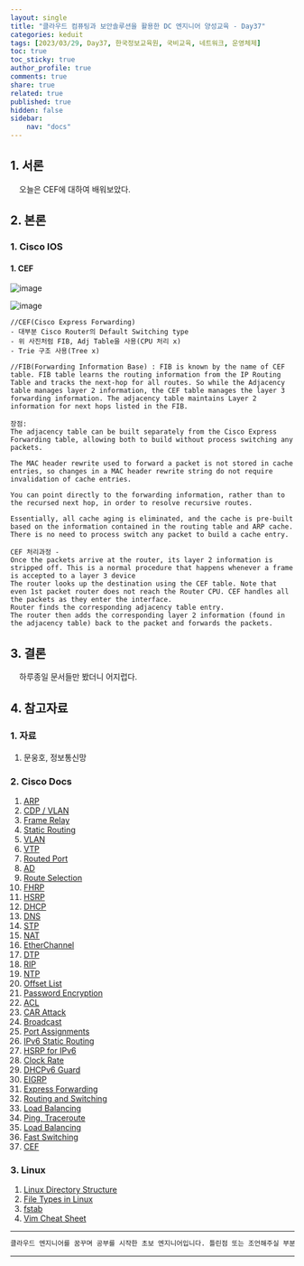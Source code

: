 ```yaml
---
layout: single
title: "클라우드 컴퓨팅과 보안솔루션을 활용한 DC 엔지니어 양성교육 - Day37"
categories: keduit
tags: [2023/03/29, Day37, 한국정보교육원, 국비교육, 네트워크, 운영체제]
toc: true
toc_sticky: true
author_profile: true
comments: true
share: true
related: true
published: true
hidden: false
sidebar: 
    nav: "docs"
---
```


## 1. 서론     

&nbsp;&nbsp;&nbsp;&nbsp;오늘은 CEF에 대하여 배워보았다.

## 2. 본론     

### 1. Cisco IOS   

#### 1. CEF   

![image](https://user-images.githubusercontent.com/124491456/228404381-01a33bf4-cd25-4736-8905-bcb7aef123af.png)

![image](https://user-images.githubusercontent.com/124491456/228424497-ed0d5026-a47f-41ce-8442-6c0f58a45b3d.png)

```
//CEF(Cisco Express Forwarding)
- 대부분 Cisco Router의 Default Switching type
- 위 사진처럼 FIB, Adj Table을 사용(CPU 처리 x)
- Trie 구조 사용(Tree x)

//FIB(Forwarding Information Base) : FIB is known by the name of CEF table. FIB table learns the routing information from the IP Routing Table and tracks the next-hop for all routes. So while the Adjacency table manages layer 2 information, the CEF table manages the layer 3 forwarding information. The adjacency table maintains Layer 2 information for next hops listed in the FIB.

장점:
The adjacency table can be built separately from the Cisco Express Forwarding table, allowing both to build without process switching any packets.

The MAC header rewrite used to forward a packet is not stored in cache entries, so changes in a MAC header rewrite string do not require invalidation of cache entries.

You can point directly to the forwarding information, rather than to the recursed next hop, in order to resolve recursive routes.

Essentially, all cache aging is eliminated, and the cache is pre-built based on the information contained in the routing table and ARP cache. There is no need to process switch any packet to build a cache entry.

CEF 처리과정 -
Once the packets arrive at the router, its layer 2 information is stripped off. This is a normal procedure that happens whenever a frame is accepted to a layer 3 device
The router looks up the destination using the CEF table. Note that even 1st packet router does not reach the Router CPU. CEF handles all the packets as they enter the interface.
Router finds the corresponding adjacency table entry.
The router then adds the corresponding layer 2 information (found in the adjacency table) back to the packet and forwards the packets.
```

## 3. 결론     

&nbsp;&nbsp;&nbsp;&nbsp;하루종일 문서들만 봤더니 어지럽다.

## 4. 참고자료   

### 1. 자료

1. 문웅호, 정보통신망   

### 2. Cisco Docs

1. [ARP](https://www.cisco.com/c/en/us/td/docs/ios-xml/ios/ipaddr_arp/configuration/15-s/arp-15-s-book/Configuring-Address-Resolution-Protocol.html)   
2. [CDP / VLAN](https://www.cisco.com/c/en/us/td/docs/ios-xml/ios/cdp/configuration/15-mt/cdp-15-mt-book/nm-cdp-discover.html)   
3. [Frame Relay](https://www.cisco.com/c/en/us/support/docs/wan/frame-relay/16563-12.html)   
4. [Static Routing](https://www.cisco.com/c/en/us/td/docs/switches/datacenter/nexus3000/sw/unicast/503_u1_2/nexus3000_unicast_config_gd_503_u1_2/l3_route.html)   
5. [VLAN](https://www.cisco.com/c/en/us/td/docs/switches/datacenter/sw/5_x/nx-os/layer2/configuration/guide/Cisco_Nexus_7000_Series_NX-OS_Layer_2_Switching_Configuration_Guide_Release_5-x_chapter4.html)   
6. [VTP](https://www.cisco.com/c/en/us/support/docs/lan-switching/vtp/10558-21.html)   
7. [Routed Port](https://www.ciscopress.com/articles/article.asp?p=2990405&seqNum=4)   
8. [AD](https://www.cisco.com/c/en/us/support/docs/ip/border-gateway-protocol-bgp/15986-admin-distance.html)   
9. [Route Selection](https://www.cisco.com/c/en/us/support/docs/ip/enhanced-interior-gateway-routing-protocol-eigrp/8651-21.html)   
10. [FHRP](https://www.cisco.com/c/en/us/td/docs/ios-xml/ios/ipapp_fhrp/configuration/xe-16/fhp-xe-16-book/fhp-hsrp-mgo.html)   
11. [HSRP](https://www.cisco.com/c/en/us/support/docs/ip/hot-standby-router-protocol-hsrp/9234-hsrpguidetoc.html)   
12. [DHCP](https://www.cisco.com/c/en/us/td/docs/ios-xml/ios/ipaddr_dhcp/configuration/15-sy/dhcp-15-sy-book/config-dhcp-server.html)   
13. [DNS](https://www.cisco.com/c/en/us/td/docs/ios-xml/ios/ipaddr_dns/configuration/15-mt/dns-15-mt-book/dns-config-dns.html)   
14. [STP](https://www.cisco.com/c/en/us/td/docs/ios-xml/ios/lanswitch/configuration/xe-16/lanswitch-xe-16-book/lsw-span-tree-prot.html)   
15. [NAT](https://www.cisco.com/c/en/us/td/docs/ios-xml/ios/ipaddr_nat/configuration/15-mt/nat-15-mt-book/iadnat-addr-consv.html)   
16. [EtherChannel](https://www.cisco.com/c/en/us/support/docs/lan-switching/etherchannel/98469-ios-etherchannel.html)   
17. [DTP](https://www.ciscopress.com/articles/article.asp?p=2181837&seqNum=8)   
18. [RIP](https://www.cisco.com/c/en/us/td/docs/ios-xml/ios/iproute_rip/configuration/15-mt/irr-15-mt-book/irr-cfg-info-prot.html)   
19. [NTP](https://www.cisco.com/c/en/us/td/docs/switches/lan/catalyst4000/8-2glx/configuration/guide/ntp.html)   
20. [Offset List](https://www.cisco.com/c/en/us/support/docs/ip/enhanced-interior-gateway-routing-protocol-eigrp/13673-14.html#modifycompositemetric)   
21. [Password Encryption](https://www.cisco.com/c/en/us/support/docs/security-vpn/remote-authentication-dial-user-service-radius/107614-64.html)    
22. [ACL](https://www.cisco.com/c/en/us/support/docs/security/ios-firewall/23602-confaccesslists.html)   
23. [CAR Attack](https://www.cisco.com/c/ko_kr/support/docs/ios-nx-os-software/ios-software-releases-122-mainline/12764-car-rate-limit-icmp.pdf)   
24. [Broadcast](https://www.practicalnetworking.net/stand-alone/local-broadcast-vs-directed-broadcast/)   
25. [Port Assignments](https://www.cisco.com/en/US/docs/routers/access/800/850/software/configuration/guide/tcpports.html)   
26. [IPv6 Static Routing](https://www.cisco.com/c/en/us/td/docs/ios-xml/ios/iproute_pi/configuration/xe-16-10/iri-xe-16-10-book/ip6-route-static-xe.pdf)   
27. [HSRP for IPv6](https://www.cisco.com/c/en/us/td/docs/ios-xml/ios/ipapp_fhrp/configuration/15-sy/fhp-15-sy-book/HSRP-Global-IPv6-Address.html)   
28. [Clock Rate](https://community.cisco.com/t5/switching/clock-rate-on-routers/td-p/1896101)   
29. [DHCPv6 Guard](https://www.cisco.com/c/en/us/td/docs/ios-xml/ios/ipv6_fhsec/configuration/xe-16/ip6f-xe-16-book/ip6-dhcpv6-guard.html)   
30. [EIGRP](https://www.cisco.com/c/en/us/support/docs/ip/enhanced-interior-gateway-routing-protocol-eigrp/16406-eigrp-toc.html)   
31. [Express Forwarding](https://www.cisco.com/c/en/us/support/docs/routers/12000-series-routers/47321-ciscoef.html)   
32. [Routing and Switching](https://www.cisco.com/web/global_flagship/smb/en/products/routers_switches/routing_switching_primer.html)   
33. [Load Balancing](https://www.cisco.com/c/en/us/support/docs/ip/border-gateway-protocol-bgp/5212-46.html)   
34. [Ping, Traceroute](https://www.cisco.com/c/en/us/support/docs/ios-nx-os-software/ios-software-releases-121-mainline/12778-ping-traceroute.html)   
35. [Load Balancing](https://content.cisco.com/chapter.sjs?uri=/searchable/chapter/content/en/us/td/docs/ios-xml/ios/ipswitch_cef/configuration/xe-3s/isw-cef-xe-3s-book/isw-cef-load-balancing.html.xml)   
36. [Fast Switching](https://www.cisco.com/c/en/us/td/docs/ios-xml/ios/ipswitch_fswtch/configuration/15-mt/isw-fswtch-15-mt-book.html)   
37. [CEF](https://www.cisco.com/c/ko_kr/support/docs/ios-nx-os-software/ios-software-releases-120-mainline/47205-cef-whichpath.html)   

### 3. Linux

1. [Linux Directory Structure](https://www.geeksforgeeks.org/linux-directory-structure/)   
2. [File Types in Linux](https://linuxconfig.org/identifying-file-types-in-linux)   
3. [fstab](https://www.redhat.com/sysadmin/etc-fstab)   
4. [Vim Cheat Sheet](https://vim.rtorr.com/)   


---

```bash
클라우드 엔지니어를 꿈꾸며 공부를 시작한 초보 엔지니어입니다. 틀린점 또는 조언해주실 부분이 있으시면 친절하게 댓글 부탁드립니다. 방문해 주셔서 감사합니다 :)
```

---
